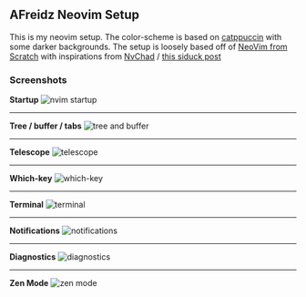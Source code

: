 ## AFreidz Neovim Setup

This is my neovim setup. The color-scheme is based on [catppuccin](https://github.com/catppuccin) with
some darker backgrounds.  The setup is loosely based off of [NeoVim from Scratch](https://github.com/LunarVim/Neovim-from-scratch)
with inspirations from [NvChad](https://github.com/NvChad/NvChad) / [this siduck post](https://www.reddit.com/r/unixporn/comments/mkra3w/bspwm_living_inside_neovim)

### Screenshots

**Startup**
![nvim startup](https://imgur.com/ornw5lF)

---

**Tree / buffer / tabs**
![tree and buffer](https://imgur.com/BoCKB79)

---

**Telescope**
![telescope](https://imgur.com/1YxygJW)

---

**Which-key**
![which-key](https://imgur.com/6QsawCD)

---

**Terminal**
![terminal](https://imgur.com/MuAA1Qa)

---

**Notifications**
![notifications](https://imgur.com/qeGLN8M)

---

**Diagnostics**
![diagnostics](https://imgur.com/Ns6CAWT)

---

**Zen Mode**
![zen mode](https://imgur.com/CTMBxJg)
